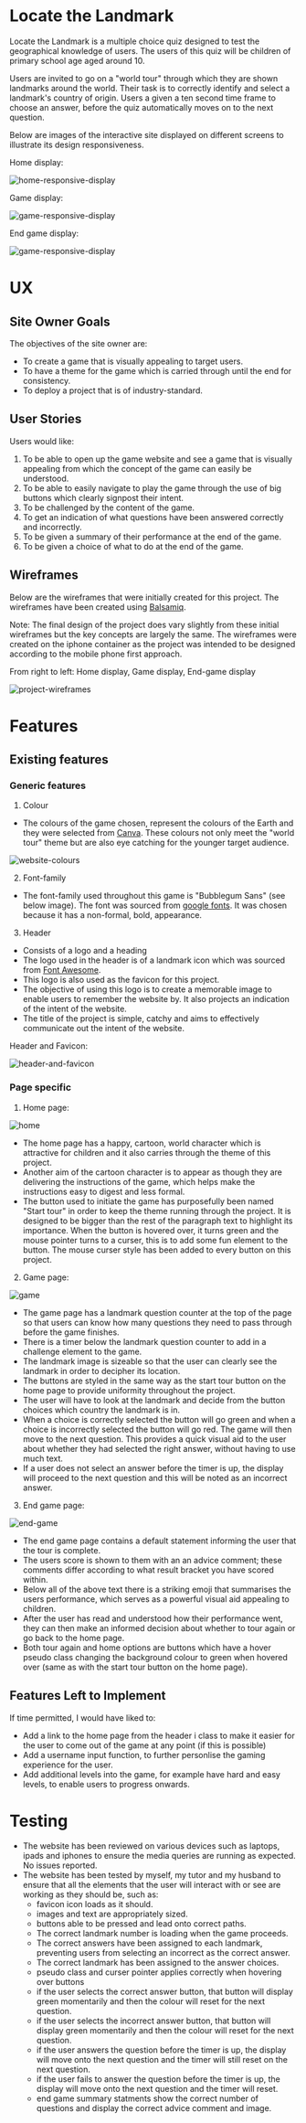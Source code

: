 # Locate the Landmark

Locate the Landmark is a multiple choice quiz designed to test the geographical knowledge of users. The users of this quiz will be children of primary school age aged around 10. 

Users are invited to go on a "world tour" through which they are shown landmarks around the world. Their task is to correctly identify and select a landmark's country of origin. Users a given a ten second time frame to choose an answer, before the quiz automatically moves on to the next question. 

Below are images of the interactive site displayed on different screens to illustrate its design responsiveness.

Home display:

![home-responsive-display](assets/images/readme-images/home-responsive.png)

Game display:

![game-responsive-display](assets/images/readme-images/game-responsive.png)

End game display:

![game-responsive-display](assets/images/readme-images/end-game-responsive.png)


# UX

## Site Owner Goals

The objectives of the site owner are:

* To create a game that is visually appealing to target users.
* To have a theme for the game which is carried through until the end for consistency.
* To deploy a project that is of industry-standard. 

## User Stories

Users would like:

1. To be able to open up the game website  and see a game that is visually appealing from which the concept of the game can easily be understood.
2. To be able to easily navigate to play the game through the use of big buttons which clearly signpost their intent.
3. To be challenged by the content of the game.
4. To get an indication of what questions have been answered correctly and incorrectly.
5. To be given a summary of their performance at the end of the game.
6. To be given a choice of what to do at the end of the game.

## Wireframes

Below are the wireframes that were initially created for this project. The wireframes have been created using [Balsamiq](https://balsamiq.com/wireframes/?gclid=EAIaIQobChMIvd-up7Gq8gIVdgCiAx3NKwsREAAYAiAAEgInd_D_BwE). 

Note: The final design of the project does vary slightly from these initial wireframes but the key concepts are largely the same. The wireframes were created on the iphone container as the project was intended to be designed according to the mobile phone first approach. 

From right to left: 
Home display, Game display, End-game display

![project-wireframes](assets/images/readme-images/project-wireframes.png)

# Features

## Existing features

### Generic features

1. Colour
* The colours of the game chosen, represent the colours of the Earth and they were selected from [Canva](https://www.canva.com/colors/color-palette-generator/). These colours not only meet the "world tour" theme but are also eye catching for the younger target audience. 

![website-colours](assets/images/readme-images/website-colours.png)

2. Font-family
* The font-family used throughout this game is "Bubblegum Sans" (see below image). The font was sourced from [google fonts](https://fonts.google.com/). It was chosen because it has a non-formal, bold, appearance.

3. Header 
* Consists of a logo and a heading
* The logo used in the header is of a landmark icon which was sourced from [Font Awesome](https://fontawesome.com/).
* This logo is also used as the favicon for this project. 
* The objective of using this logo is to create a memorable image to enable users to remember the website by. It also projects an indication of the intent of the website.
* The title of the project is simple, catchy and aims to effectively communicate out the intent of the website. 

Header and Favicon:

![header-and-favicon](assets/images/readme-images/header-and-favicon.png)


### Page specific 

1. Home page:

![home](assets/images/readme-images/home.png)

* The home page has a happy, cartoon, world character which is attractive for children and it also carries through the theme of this project. 
* Another aim of the cartoon character is to appear as though they are delivering the instructions of the game, which helps make the instructions easy to digest and less formal.
*  The button used to initiate the game has purposefully been named "Start tour" in order to keep the theme running through the project. It is designed to be bigger than the rest of the paragraph text to highlight its importance. When the button is hovered over, it turns green and the mouse pointer turns to a curser, this is to add some fun element to the button. The mouse curser style has been added to every button on this project.

2. Game page:

![game](assets/images/readme-images/game.png)

* The game page has a landmark question counter at the top of the page so that users can know how many questions they need to pass through before the game finishes.
* There is a timer below the landmark question counter to add in a challenge element to the game.
* The landmark image is sizeable so that the user can clearly see the landmark in order to decipher its location. 
* The buttons are styled in the same way as the start tour button on the home page to provide uniformity throughout the project.
* The user will have to look at the landmark and decide from the button choices which country the landmark is in.
* When a choice is correctly selected the button will go green and when a choice is incorrectly selected the button will go red. The game will then move to the next question. This provides a quick visual aid to the user about whether they had selected the right answer, without having to use much text.
* If a user does not select an answer before the timer is up, the display will proceed to the next question and this will be noted as an incorrect answer.  

3. End game page:

![end-game](assets/images/readme-images/end-game.png)

* The end game page contains a default statement informing the user that the tour is complete.
* The users score is shown to them with an an advice comment; these comments differ according to what result bracket you have scored within.
* Below all of the above text there is a striking emoji that summarises the users performance, which serves as a powerful visual aid appealing to children. 
* After the user has read and understood how their performance went, they can then make an informed decision about whether to tour again or go back to the home page. 
* Both tour again and home options are  buttons which have a hover pseudo class changing the background colour to green when hovered over (same as with the start tour button on the home page).

## Features Left to Implement
If time permitted, I would have liked to:
* Add a link to the home page from the header i class to make it easier for the user to come out of the game at any point (if this is possible)
* Add a username input function, to further personlise the gaming experience for the user.
* Add additional levels into the game, for example have hard and easy levels, to enable users to progress onwards.  

# Testing

* The website has been reviewed on various devices such as laptops, ipads and iphones to ensure the media queries are running as expected. No issues reported.
* The website has been tested by myself, my tutor and my husband to ensure that all the elements that the user will interact with or see are working as they should be, such as: 
  * favicon icon loads as it should.
  * images and text are appropriately sized.
  * buttons able to be pressed and lead
    onto correct paths.
  * The correct landmark number is loading
    when the game proceeds.
  * The correct answers have been assigned 
    to each landmark, preventing users from selecting an incorrect as the correct answer.
  * The correct landmark has been assigned
    to the answer choices.
  * pseudo class and curser pointer applies
    correctly when hovering over buttons
  * if the user selects the correct answer
    button, that button will display green momentarily and then the colour will reset for the next question.
  * if the user selects the incorrect answer
    button, that button will display green momentarily and then the colour will reset for the next question.
  * if the user answers the question before
    the timer is up, the display will move onto the next question and the timer will still reset on the next question.
  * if the user fails to answer the 
    question before the timer is up, the display will move onto the next question and the timer will reset.
  * end game summary statments show the
    correct number of questions and display the correct advice comment and image. 









